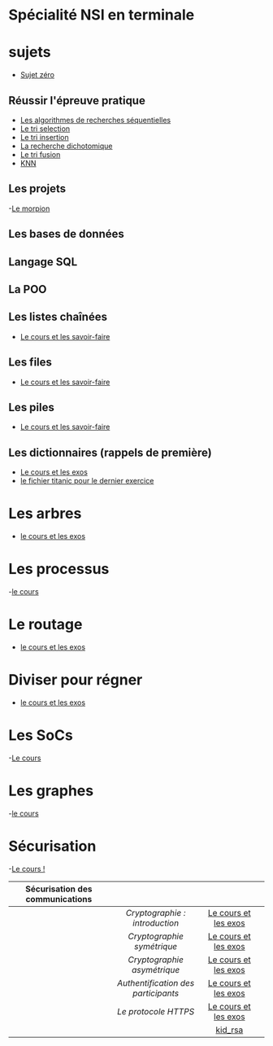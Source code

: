 # Spécialité NSI en terminale

# sujets

- [Sujet zéro](sujet0.pdf)


## Réussir l'épreuve pratique
- [Les algorithmes de recherches séquentielles](nsi_t_rech_o.pdf)
- [Le tri selection](nsi_t_tri_s.pdf)
- [Le tri insertion](nsi_t_tri_i.pdf)
- [La recherche dichotomique](nsi_t_rech_d.pdf)
- [Le tri fusion](nsi_t_tri_f.pdf)
- [KNN](nsi_t_ep_knn.pdf)


## Les projets
-[Le morpion](projet_morpion.pdf)

## Les bases de données

## Langage SQL

## La POO

## Les listes chaînées
- [Le cours et les savoir-faire](nsi_t_ch3.pdf)

## Les files
- [Le cours et les savoir-faire](nsi_t_file.pdf)

## Les piles
- [Le cours et les savoir-faire](nsi_t_pile.pdf)

## Les dictionnaires (rappels de première)
- [Le cours et les exos](nsi_t_ch8.pdf)
- [le fichier titanic pour le dernier exercice](titanic.csv)

# Les arbres 
- [le cours et les exos](nsi_t_ch9.pdf)

# Les processus
-[le cours](nsi_t_ch13.pdf)

# Le routage 
- [le cours et les exos](nsi_t_ch10.pdf)

# Diviser pour régner
- [le cours et les exos](nsi_t_ch11.pdf)

# Les SoCs
-[Le cours](nsi_t_ch12.pdf)

# Les graphes
-[le cours](nsi_t_ch14.pdf)


# Sécurisation
-[Le cours !](nsi_t_secu.pdf)



|**Sécurisation des communications**||||
|:----------------:|:---------------:|:----------:|:-----|
||*Cryptographie : introduction*|[Le cours et les exos](nsi_t_securisation_1.pdf)||
||*Cryptographie symétrique*|[Le cours et les exos](nsi_t_securisation_2.pdf)||
||*Cryptographie asymétrique*|[Le cours et les exos](nsi_t_securisation_3.pdf)||
||*Authentification des participants*|[Le cours et les exos](nsi_t_securisation_4.pdf)||
||*Le protocole HTTPS*|[Le cours et les exos](nsi_t_securisation_5.pdf)||
|||[kid_rsa](https://www.cs.uri.edu/cryptography/publickeykidkrypto.htm)|
